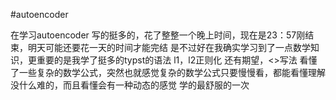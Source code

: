 #autoencoder

在学习autoencoder
写的挺多的，花了整整一个晚上时间，现在是23：57刚结束，明天可能还要花一天的时间才能完结
是不过好在我确实学习到了一点数学知识，更重要的是我学了挺多的typst的语法
l1，l2正则化
还有期望，<>写法
看懂了一些复杂的数学公式，突然也就感觉复杂的数学公式只要慢慢看，都能看懂理解没什么难的，而且看懂会有一种动态的感觉
学的最舒服的一次
